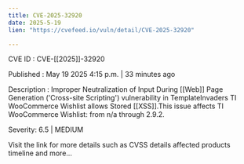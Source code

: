 ```yaml
---
title: CVE-2025-32920
date: 2025-5-19
lien: "https://cvefeed.io/vuln/detail/CVE-2025-32920"

---
```


CVE ID : CVE-[[2025]]-32920

Published :  May 19
2025
4:15 p.m. | 33 minutes ago

Description : Improper Neutralization of Input During [[Web]] Page Generation ('Cross-site Scripting') vulnerability in TemplateInvaders TI WooCommerce Wishlist allows Stored [[XSS]].This issue affects TI WooCommerce Wishlist: from n/a through 2.9.2.

Severity: 6.5 | MEDIUM

Visit the link for more details
such as CVSS details
affected products
timeline
and more...
